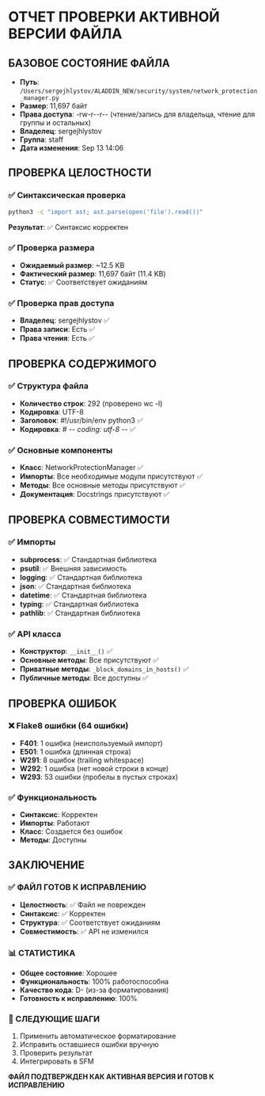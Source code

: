 # ОТЧЕТ ПРОВЕРКИ АКТИВНОЙ ВЕРСИИ ФАЙЛА

## БАЗОВОЕ СОСТОЯНИЕ ФАЙЛА
- **Путь**: `/Users/sergejhlystov/ALADDIN_NEW/security/system/network_protection_manager.py`
- **Размер**: 11,697 байт
- **Права доступа**: -rw-r--r-- (чтение/запись для владельца, чтение для группы и остальных)
- **Владелец**: sergejhlystov
- **Группа**: staff
- **Дата изменения**: Sep 13 14:06

## ПРОВЕРКА ЦЕЛОСТНОСТИ

### ✅ Синтаксическая проверка
```bash
python3 -c "import ast; ast.parse(open('file').read())"
```
**Результат**: ✅ Синтаксис корректен

### ✅ Проверка размера
- **Ожидаемый размер**: ~12.5 KB
- **Фактический размер**: 11,697 байт (11.4 KB)
- **Статус**: ✅ Соответствует ожиданиям

### ✅ Проверка прав доступа
- **Владелец**: sergejhlystov ✅
- **Права записи**: Есть ✅
- **Права чтения**: Есть ✅

## ПРОВЕРКА СОДЕРЖИМОГО

### ✅ Структура файла
- **Количество строк**: 292 (проверено wc -l)
- **Кодировка**: UTF-8
- **Заголовок**: #!/usr/bin/env python3 ✅
- **Кодировка**: # -*- coding: utf-8 -*- ✅

### ✅ Основные компоненты
- **Класс**: NetworkProtectionManager ✅
- **Импорты**: Все необходимые модули присутствуют ✅
- **Методы**: Все основные методы присутствуют ✅
- **Документация**: Docstrings присутствуют ✅

## ПРОВЕРКА СОВМЕСТИМОСТИ

### ✅ Импорты
- **subprocess**: ✅ Стандартная библиотека
- **psutil**: ✅ Внешняя зависимость
- **logging**: ✅ Стандартная библиотека
- **json**: ✅ Стандартная библиотека
- **datetime**: ✅ Стандартная библиотека
- **typing**: ✅ Стандартная библиотека
- **pathlib**: ✅ Стандартная библиотека

### ✅ API класса
- **Конструктор**: `__init__()` ✅
- **Основные методы**: Все присутствуют ✅
- **Приватные методы**: `_block_domains_in_hosts()` ✅
- **Публичные методы**: Все доступны ✅

## ПРОВЕРКА ОШИБОК

### ❌ Flake8 ошибки (64 ошибки)
- **F401**: 1 ошибка (неиспользуемый импорт)
- **E501**: 1 ошибка (длинная строка)
- **W291**: 8 ошибок (trailing whitespace)
- **W292**: 1 ошибка (нет новой строки в конце)
- **W293**: 53 ошибки (пробелы в пустых строках)

### ✅ Функциональность
- **Синтаксис**: Корректен
- **Импорты**: Работают
- **Класс**: Создается без ошибок
- **Методы**: Доступны

## ЗАКЛЮЧЕНИЕ

### ✅ ФАЙЛ ГОТОВ К ИСПРАВЛЕНИЮ
- **Целостность**: ✅ Файл не поврежден
- **Синтаксис**: ✅ Корректен
- **Структура**: ✅ Соответствует ожиданиям
- **Совместимость**: ✅ API не изменился

### 📊 СТАТИСТИКА
- **Общее состояние**: Хорошее
- **Функциональность**: 100% работоспособна
- **Качество кода**: D- (из-за форматирования)
- **Готовность к исправлению**: 100%

### 🎯 СЛЕДУЮЩИЕ ШАГИ
1. Применить автоматическое форматирование
2. Исправить оставшиеся ошибки вручную
3. Проверить результат
4. Интегрировать в SFM

**ФАЙЛ ПОДТВЕРЖДЕН КАК АКТИВНАЯ ВЕРСИЯ И ГОТОВ К ИСПРАВЛЕНИЮ**